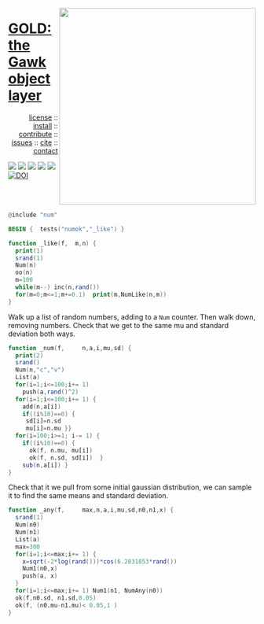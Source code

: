 <a name=top><img align=right width=400 src="https://github.com/timm/gold/blob/master/etc/img/coins.png">
<h1 align=left><a href="/README.md#top">GOLD: the Gawk object layer</a></h1> 
<p align=right> <a
href="https://github.com/timm/gold/blob/master/LICENSE.md#top">license</a> :: <a
href="https://github.com/timm/gold/blob/master/INSTALL.md#top">install</a> :: <a
href="https://github.com/timm/gold/blob/master/CODE_OF_CONDUCT.md#top">contribute</a> :: <a
href="https://github.com/timm/gold/issues">issues</a> :: <a
href="https://github.com/timm/gold/blob/master/CITATION.md#top">cite</a> :: <a
href="https://github.com/timm/gold/blob/master/CONTACT.md#top">contact</a> </p><p align=left> 
<img src="https://img.shields.io/badge/license-mit-red">   
<img src="https://img.shields.io/badge/language-gawk-orange">    
<img src="https://img.shields.io/badge/purpose-ai,se-blueviolet">
<img src="https://img.shields.io/badge/platform-mac,*nux-informational">
<a href="https://travis-ci.org/github/timm/gold"><img 
src="https://travis-ci.org/timm/gold.svg?branch=master"></a>
<a href="https://zenodo.org/badge/latestdoi/263210595"><img 
    src="https://zenodo.org/badge/263210595.svg" alt="DOI"></a></p><br clear=all>


```awk
@include "num"

BEGIN {  tests("numok","_like") }

function _like(f,  m,n) {
  print(1)
  srand(1)
  Num(n)
  oo(n)
  m=100
  while(m--) inc(n,rand())
  for(m=0;m<=1;m+=0.1)  print(m,NumLike(n,m))
}
```

Walk up a list of random numbers, adding to a `Num`
counter. Then walk down, removing numbers. Check
that we get to the same mu and standard deviation
both ways.

```awk
function _num(f,     n,a,i,mu,sd) {
  print(2)
  srand()
  Num(n,"c","v")
  List(a)
  for(i=1;i<=100;i+= 1) 
    push(a,rand()^2) 
  for(i=1;i<=100;i+= 1) { 
    add(n,a[i])
    if((i%10)==0) { 
     sd[i]=n.sd
     mu[i]=n.mu }}
  for(i=100;i>=1; i-= 1) {
    if((i%10)==0) {
      ok(f, n.mu, mu[i])
      ok(f, n.sd, sd[i])  }
    sub(n,a[i]) }
}
```

Check that it we pull from some initial gaussian distribution,
we can sample it to find the same means and standard deviation.

```awk
function _any(f,     max,n,a,i,mu,sd,n0,n1,x) {
  srand(1)
  Num(n0)
  Num(n1)
  List(a)
  max=300
  for(i=1;i<=max;i+= 1) {
    x=sqrt(-2*log(rand()))*cos(6.2831853*rand())
    Num1(n0,x)
    push(a, x) 
  }
  for(i=1;i<=max;i+= 1) Num1(n1, NumAny(n0))
  ok(f,n0.sd, n1.sd,0.05)
  ok(f, (n0.mu-n1.mu)< 0.05,1 )
}
```
